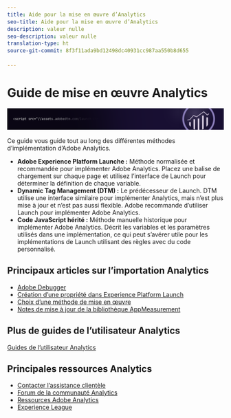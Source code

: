 ```yaml
---
title: Aide pour la mise en œuvre d’Analytics
seo-title: Aide pour la mise en œuvre d’Analytics
description: valeur nulle
seo-description: valeur nulle
translation-type: ht
source-git-commit: 8f3f11ada9bd12498dc40931cc987aa550b8d655

---
```



# Guide de mise en œuvre Analytics

![Bannière](../../assets/doc_banner_implement.png)

Ce guide vous guide tout au long des différentes méthodes d’implémentation d’Adobe Analytics.

* **Adobe Experience Platform Launche :** Méthode normalisée et recommandée pour implémenter Adobe Analytics. Placez une balise de chargement sur chaque page et utilisez l’interface de Launch pour déterminer la définition de chaque variable.
* **Dynamic Tag Management (DTM) :** Le prédécesseur de Launch. DTM utilise une interface similaire pour implémenter Analytics, mais n’est plus mise à jour et n’est pas aussi flexible. Adobe recommande d’utiliser Launch pour implémenter Adobe Analytics.
* **Code JavaScript hérité :** Méthode manuelle historique pour implémenter Adobe Analytics. Décrit les variables et les paramètres utilisés dans une implémentation, ce qui peut s’avérer utile pour les implémentations de Launch utilisant des règles avec du code personnalisé.

## Principaux articles sur l’importation Analytics

* [Adobe Debugger](impl-testing/debugger.md)
* [Création d’une propriété dans Experience Platform Launch](implement-with-launch/create-analytics-property.md)
* [Choix d’une méthode de mise en œuvre](c-implementation-methods/choose-implementation-method.md)
* [Notes de mise à jour de la bibliothèque AppMeasurement](appmeasurement-release-notes/appmeasurement-release-notes.md)

## Plus de guides de l’utilisateur Analytics

[Guides de l’utilisateur Analytics](/help/landing/home.md)

## Principales ressources Analytics

* [Contacter l’assistance clientèle](https://helpx.adobe.com/fr/contact/enterprise-support.ec.html)
* [Forum de la communauté Analytics](https://forums.adobe.com/community/experience-cloud/analytics-cloud/analytics)
* [Ressources Adobe Analytics](https://forums.adobe.com/message/10660755)
* [Experience League](https://experienceleague.adobe.com/?lang=fr#recommended/solutions/analytics)
